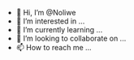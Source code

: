 - 👋 Hi, I’m @Noliwe
- 👀 I’m interested in ...
- 🌱 I’m currently learning ...
- 💞️ I’m looking to collaborate on ...
- 📫 How to reach me ...

<!---
Noliwe/Noliwe is a ✨ special ✨ repository because its `README.md` (this file) appears on your GitHub profile.
You can click the Preview link to take a look at your changes.
--->
